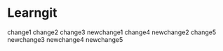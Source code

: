 # Learngit
change1
change2
change3
newchange1
change4
newchange2
change5
newchange3
newchange4
newchange5
